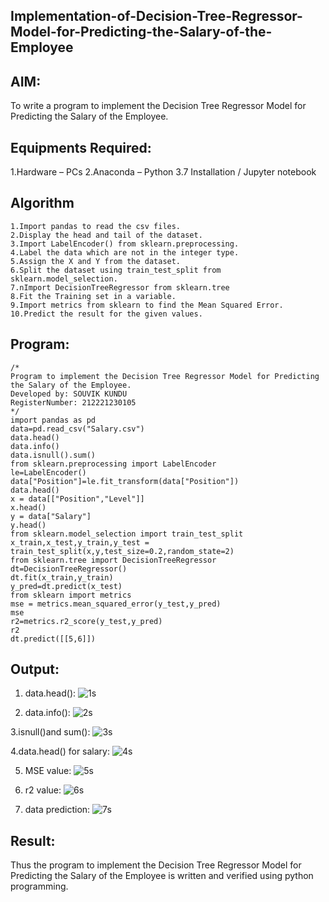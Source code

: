 ## Implementation-of-Decision-Tree-Regressor-Model-for-Predicting-the-Salary-of-the-Employee
## AIM:
To write a program to implement the Decision Tree Regressor Model for Predicting the Salary of the Employee.

## Equipments Required:

1.Hardware – PCs
2.Anaconda – Python 3.7 Installation / Jupyter notebook

## Algorithm
```
1.Import pandas to read the csv files.
2.Display the head and tail of the dataset.
3.Import LabelEncoder() from sklearn.preprocessing.
4.Label the data which are not in the integer type.
5.Assign the X and Y from the dataset.
6.Split the dataset using train_test_split from sklearn.model_selection.
7.nImport DecisionTreeRegressor from sklearn.tree
8.Fit the Training set in a variable.
9.Import metrics from sklearn to find the Mean Squared Error.
10.Predict the result for the given values.
```
## Program:
```
/*
Program to implement the Decision Tree Regressor Model for Predicting the Salary of the Employee.
Developed by: SOUVIK KUNDU
RegisterNumber: 212221230105
*/
import pandas as pd
data=pd.read_csv("Salary.csv")
data.head()
data.info()
data.isnull().sum()
from sklearn.preprocessing import LabelEncoder
le=LabelEncoder()
data["Position"]=le.fit_transform(data["Position"])
data.head()
x = data[["Position","Level"]]
x.head()
y = data["Salary"]
y.head()
from sklearn.model_selection import train_test_split
x_train,x_test,y_train,y_test = train_test_split(x,y,test_size=0.2,random_state=2)
from sklearn.tree import DecisionTreeRegressor
dt=DecisionTreeRegressor()
dt.fit(x_train,y_train)
y_pred=dt.predict(x_test)
from sklearn import metrics
mse = metrics.mean_squared_error(y_test,y_pred)
mse
r2=metrics.r2_score(y_test,y_pred)
r2
dt.predict([[5,6]])
```
## Output:
1. data.head():
   ![1s](https://github.com/souvik798/Implementation-of-Decision-Tree-Regressor-Model-for-Predicting-the-Salary-of-the-Employee/assets/94752764/14cff4a7-9f35-45ff-81e6-e7b2d1026a4e)

   
2. data.info():
   ![2s](https://github.com/souvik798/Implementation-of-Decision-Tree-Regressor-Model-for-Predicting-the-Salary-of-the-Employee/assets/94752764/56b1c51e-e554-4812-8df9-50d7d1a4b772)


3.isnull()and sum():
    ![3s](https://github.com/souvik798/Implementation-of-Decision-Tree-Regressor-Model-for-Predicting-the-Salary-of-the-Employee/assets/94752764/ff649bf1-2c3c-41c7-89c2-1bc5eaf574d5)


4.data.head() for salary:
    ![4s](https://github.com/souvik798/Implementation-of-Decision-Tree-Regressor-Model-for-Predicting-the-Salary-of-the-Employee/assets/94752764/ef9d346d-cb64-486e-931b-bb07bfb0c76b)


5. MSE value:
    ![5s](https://github.com/souvik798/Implementation-of-Decision-Tree-Regressor-Model-for-Predicting-the-Salary-of-the-Employee/assets/94752764/21d10ef4-c657-48e8-8505-e9b0a8ca471b)


6. r2 value:
    ![6s](https://github.com/souvik798/Implementation-of-Decision-Tree-Regressor-Model-for-Predicting-the-Salary-of-the-Employee/assets/94752764/2057274d-376e-450d-b2f9-0dc4acb0457a)


7. data prediction:
     ![7s](https://github.com/souvik798/Implementation-of-Decision-Tree-Regressor-Model-for-Predicting-the-Salary-of-the-Employee/assets/94752764/f0c80755-62d7-473e-89c0-4de767ad1f0c)


## Result:

   Thus the program to implement the Decision Tree Regressor Model for Predicting the Salary of the Employee is written and verified using python programming.
